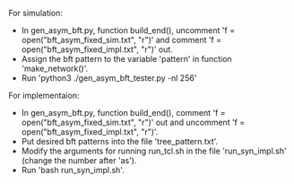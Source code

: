 For simulation:
- In gen_asym_bft.py, function build_end(), uncomment 'f = open("bft_asym_fixed_sim.txt", "r")' and comment 'f = open("bft_asym_fixed_impl.txt", "r")' out.
- Assign the bft pattern to the variable 'pattern' in function 'make_network()'.
- Run 'python3 ./gen_asym_bft_tester.py -nl 256'

For implementaion:
- In gen_asym_bft.py, function build_end(), comment 'f = open("bft_asym_fixed_sim.txt", "r")' out and uncomment 'f = open("bft_asym_fixed_impl.txt", "r")'.
- Put desired bft patterns into the file 'tree_pattern.txt'.
- Modify the arguments for running run_tcl.sh in the file 'run_syn_impl.sh' (change the number after 'as').
- Run 'bash run_syn_impl.sh'.
